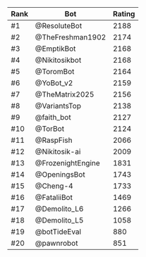 Rank|Bot|Rating
---|---|---
#1|@ResoluteBot|2188
#2|@TheFreshman1902|2174
#3|@EmptikBot|2168
#4|@Nikitosikbot|2168
#5|@ToromBot|2164
#6|@YoBot_v2|2159
#7|@TheMatrix2025|2156
#8|@VariantsTop|2138
#9|@faith_bot|2127
#10|@TorBot|2124
#11|@RaspFish|2066
#12|@Nikitosik-ai|2009
#13|@FrozenightEngine|1831
#14|@OpeningsBot|1743
#15|@Cheng-4|1733
#16|@FataliiBot|1469
#17|@Demolito_L6|1266
#18|@Demolito_L5|1058
#19|@botTideEval|880
#20|@pawnrobot|851
